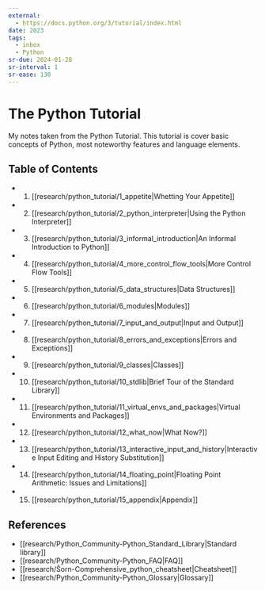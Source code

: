 ```yaml
---
external:
  - https://docs.python.org/3/tutorial/index.html
date: 2023
tags:
  - inbox
  - Python
sr-due: 2024-01-28
sr-interval: 1
sr-ease: 130
---
```


# The Python Tutorial

My notes taken from the Python Tutorial. This tutorial is cover basic concepts
of Python, most noteworthy features and language elements.

## Table of Contents

- 1.  [[research/python_tutorial/1_appetite|Whetting Your Appetite]]
- 2.  [[research/python_tutorial/2_python_interpreter|Using the Python Interpreter]]
- 3.  [[research/python_tutorial/3_informal_introduction|An Informal Introduction to Python]]
- 4.  [[research/python_tutorial/4_more_control_flow_tools|More Control Flow Tools]]
- 5.  [[research/python_tutorial/5_data_structures|Data Structures]]
- 6.  [[research/python_tutorial/6_modules|Modules]]
- 7.  [[research/python_tutorial/7_input_and_output|Input and Output]]
- 8.  [[research/python_tutorial/8_errors_and_exceptions|Errors and Exceptions]]
- 9.  [[research/python_tutorial/9_classes|Classes]]
- 10. [[research/python_tutorial/10_stdlib|Brief Tour of the Standard Library]]
- 11. [[research/python_tutorial/11_virtual_envs_and_packages|Virtual Environments and Packages]]
- 12. [[research/python_tutorial/12_what_now|What Now?]]
- 13. [[research/python_tutorial/13_interactive_input_and_history|Interactive Input Editing and History Substitution]]
- 14. [[research/python_tutorial/14_floating_point|Floating Point Arithmetic: Issues and Limitations]]
- 15. [[research/python_tutorial/15_appendix|Appendix]]

## References

- [[research/Python_Community-Python_Standard_Library|Standard library]]
- [[research/Python_Community-Python_FAQ|FAQ]]
- [[research/Šorn-Comprehensive_python_cheatsheet|Cheatsheet]]
- [[research/Python_Community-Python_Glossary|Glossary]]
